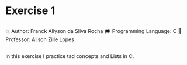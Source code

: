 # Exercise 1
##
💥 Author: Franck Allyson da SIlva Rocha 
🗯️ Programming Language: C
💫 Professor: Alison Zille Lopes
##
In this exercise I practice tad concepts and Lists in C.

